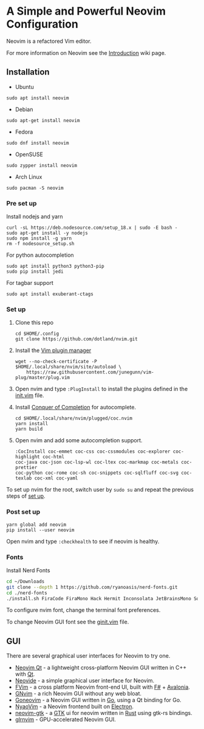 # A Simple and Powerful Neovim Configuration

Neovim is a refactored Vim editor.

For more information on Neovim see the [Introduction](https://github.com/neovim/neovim/wiki/Introduction) wiki page.

## Installation

- Ubuntu
```shell
sudo apt install neovim
```

- Debian
```shell
sudo apt-get install neovim
```

- Fedora
```shell
sudo dnf install neovim
```

- OpenSUSE
```shell
sudo zypper install neovim
```

- Arch Linux
```shell
sudo pacman -S neovim
```

### Pre set up

Install nodejs and yarn
```shell
curl -sL https://deb.nodesource.com/setup_18.x | sudo -E bash -
sudo apt-get install -y nodejs
sudo npm install -g yarn
rm -f nodesource_setup.sh
```

For python autocompletion
```shell
sudo apt install python3 python3-pip
sudo pip install jedi
```

For tagbar support
```shell
sudo apt install exuberant-ctags
```

### Set up

1. Clone this repo
    ```shell
    cd $HOME/.config
    git clone https://github.com/dotland/nvim.git
    ```

2. Install the [Vim plugin manager](https://github.com/junegunn/vim-plug)
    ```shell
    wget --no-check-certificate -P $HOME/.local/share/nvim/site/autoload \
        https://raw.githubusercontent.com/junegunn/vim-plug/master/plug.vim
    ```

3. Open nvim and type `:PlugInstall` to install the plugins defined in the [init.vim](./init.vim) file.

4. Install [Conquer of Completion](https://github.com/neoclide/coc.nvim) for autocomplete.
    ```shell
    cd $HOME/.local/share/nvim/plugged/coc.nvim
    yarn install
    yarn build
    ```
5. Open nvim and add some autocompletion support.
    ```vim
    :CocInstall coc-emmet coc-css coc-cssmodules coc-explorer coc-highlight coc-html 
    coc-java coc-json coc-lsp-wl coc-ltex coc-markmap coc-metals coc-prettier 
    coc-python coc-rome coc-sh coc-snippets coc-sqlfluff coc-svg coc-texlab coc-xml coc-yaml
    ```

To set up nvim for the root, switch user by `sudo su` and repeat the previous steps of [set up](#set-up).

### Post set up

```shell
yarn global add neovim
pip install --user neovim
```

Open nvim and type `:checkhealth` to see if neovim is healthy.

### Fonts

Install Nerd Fonts
```bash
cd ~/Downloads
git clone --depth 1 https://github.com/ryanoasis/nerd-fonts.git
cd ./nerd-fonts
./install.sh FiraCode FiraMono Hack Hermit Inconsolata JetBrainsMono SourceCodePro Ubuntu UbuntuMono
```

To configure nvim font, change the terminal font preferences.

To change Neovim GUI font see the [ginit.vim](./ginit.vim) file.

## GUI

There are several graphical user interfaces for Neovim to try one.

- [Neovim Qt](https://github.com/equalsraf/neovim-qt) - a lightweight cross-platform Neovim GUI written in C++ with [Qt](https://www.qt.io/).
- [Neovide](https://github.com/neovide/neovide) - a simple graphical user interface for Neovim.
- [FVim](https://github.com/yatli/fvim) - a cross platform Neovim front-end UI, built with [F#](https://fsharp.org/) + [Avalonia](http://avaloniaui.net/).
- [GNvim](https://github.com/vhakulinen/gnvim) - a rich Neovim GUI without any web bloat.
- [Goneovim](https://github.com/akiyosi/goneovim) - a Neovim GUI written in [Go](https://go.dev/), using a Qt binding for Go.
- [NyaoVim](https://github.com/rhysd/NyaoVim) - a Neovim frontend built on [Electron](https://www.electronjs.org/).
- [neovim-gtk](https://github.com/daa84/neovim-gtk) - a [GTK](https://www.gtk.org/) ui for neovim written in [Rust](https://www.rust-lang.org/) using gtk-rs bindings.
- [glrnvim](https://github.com/beeender/glrnvim) - GPU-accelerated Neovim GUI.
